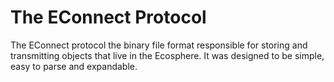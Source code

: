 # The EConnect Protocol

The EConnect protocol the binary file format responsible for storing and transmitting objects that live in the Ecosphere. It was designed to be simple, easy to parse and expandable.
